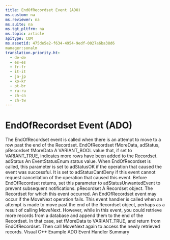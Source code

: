 ```yaml
---
title: EndOfRecordset Event (ADO)
ms.custom: na
ms.reviewer: na
ms.suite: na
ms.tgt_pltfrm: na
ms.topic: article
apitype: COM
ms.assetid: 475de5e2-f634-4954-9edf-0027a6ba38d6
manager:sonalm
translation.priority.ht: 
  - de-de
  - es-es
  - fr-fr
  - it-it
  - ja-jp
  - ko-kr
  - pt-br
  - ru-ru
  - zh-cn
  - zh-tw
---
```

# EndOfRecordset Event (ADO)
<?xml version="1.0" encoding="utf-8"?>
<developerReferenceWithSyntaxDocument xmlns="http://ddue.schemas.microsoft.com/authoring/2003/5" xmlns:xlink="http://www.w3.org/1999/xlink" xmlns:xsi="http://www.w3.org/2001/XMLSchema-instance" xsi:schemaLocation="http://ddue.schemas.microsoft.com/authoring/2003/5 http://dduestorage.blob.core.windows.net/ddueschema/developer.xsd">
  <introduction>
    <para>The <legacyBold>EndOfRecordset</legacyBold> event is called when there is an attempt to move to a row past the end of the <legacyLink xlink:href="ede1415f-c3df-4cc5-a05b-2576b2b84b60">Recordset</legacyLink>.</para>
  </introduction>
  <syntaxSection>
    <legacySyntax>
<legacyBold>EndOfRecordset</legacyBold> <parameterReference>fMoreData</parameterReference>, <parameterReference>adStatus</parameterReference>, <parameterReference>pRecordset</parameterReference></legacySyntax>
  </syntaxSection>
  <parameters>
    <content>
      <definitionTable>
        <definedTerm> <legacyItalic>fMoreData</legacyItalic> </definedTerm>
        <definition>
          <para>A <legacyBold>VARIANT_BOOL</legacyBold> value that, if set to VARIANT_TRUE, indicates more rows have been added to the <legacyBold>Recordset</legacyBold>.</para>
        </definition>
        <definedTerm> <legacyItalic>adStatus</legacyItalic> </definedTerm>
        <definition>
          <para>An <legacyLink xlink:href="ebfd4cda-4017-4873-9d28-38b1c7db12a8">EventStatusEnum</legacyLink> status value.</para>
          <para>When <legacyBold>EndOfRecordset</legacyBold> is called, this parameter is set to <legacyBold>adStatusOK </legacyBold>if the operation that caused the event was successful. It is set to <legacyBold>adStatusCantDeny</legacyBold> if this event cannot request cancellation of the operation that caused this event.   </para>
          <para>Before <legacyBold>EndOfRecordset</legacyBold> returns, set this parameter to <legacyBold>adStatusUnwantedEvent</legacyBold> to prevent subsequent notifications. </para>
        </definition>
        <definedTerm> <legacyItalic>pRecordset</legacyItalic> </definedTerm>
        <definition>
          <para>A <legacyBold>Recordset</legacyBold> object. The <legacyBold>Recordset</legacyBold> for which this event occurred.</para>
        </definition>
      </definitionTable>
    </content>
  </parameters>
  <languageReferenceRemarks>
    <content>
      <para>An <legacyBold>EndOfRecordset</legacyBold> event may occur if the <legacyLink xlink:href="a61a01a7-5b33-4150-9126-21dfa63654cb">MoveNext</legacyLink> operation fails.</para>
      <para>This event handler is called when an attempt is made to move past the end of the <legacyBold>Recordset</legacyBold> object, perhaps as a result of calling <legacyBold>MoveNext</legacyBold>. However, while in this event, you could retrieve more records from a database and append them to the end of the <legacyBold>Recordset</legacyBold>. In that case, set <legacyItalic>fMoreData</legacyItalic> to VARIANT_TRUE, and return from <legacyBold>EndOfRecordset</legacyBold>. Then call <legacyBold>MoveNext</legacyBold> again to access the newly retrieved records.</para>
    </content>
  </languageReferenceRemarks>
  <relatedTopics>
<link xlink:href="29530153-b963-4a7c-8665-2335f1d604a8">Visual C++ Example</link>
<link xlink:href="b34f4472-5e04-4a2c-ab64-38d6eca31a69">ADO Event Handler Summary</link>
</relatedTopics>
</developerReferenceWithSyntaxDocument>